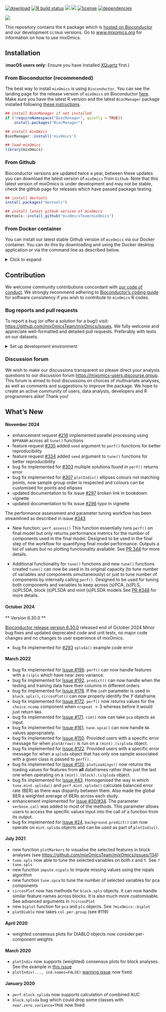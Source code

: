 
<!-- PLEASE DO NOT EDIT ./README.md BY HAND, EDIT ./inst/README.Rmd AND RENDER TO CREATE ./README.md -->

[![download](http://www.bioconductor.org/shields/downloads/release/mixOmics.svg)](https://bioconductor.org/packages/stats/bioc/mixOmics)
[![R build
status](https://github.com/mixOmicsteam/mixOmics/workflows/R-CMD-check.yml/badge.svg)](https://github.com/mixOmicsteam/mixOmics/actions)
[![](https://img.shields.io/github/last-commit/mixOmicsTeam/mixOmics.svg)](https://github.com/mixOmicsTeam/mixOmics/commits/master)
[![](https://codecov.io/gh/mixOmicsTeam/mixOmics/branch/master/graph/badge.svg)](https://app.codecov.io/gh/mixOmicsTeam/mixOmics)
[![license](https://img.shields.io/badge/license-GPL%20(%3E=%202)-lightgrey.svg)](https://choosealicense.com/)
[![dependencies](http://bioconductor.org/shields/dependencies/release/mixOmics.svg)](http://bioconductor.org/packages/release/bioc/html/mixOmics.html#since)

![](http://mixomics.org/wp-content/uploads/2019/07/MixOmics-Logo-1.png)

This repository contains the `R` package which is [hosted on
Bioconductor](http://bioconductor.org/packages/release/bioc/html/mixOmics.html)
and our development `GitHub` versions. Go to www.mixomics.org for
information on how to use mixOmics.

## Installation

(**macOS users only:** Ensure you have installed
[XQuartz](https://www.xquartz.org/) first.)

### From Bioconductor (recommended)

The best way to install `mixOmics` is using `Bioconductor`. You can see
the landing page for the release version of `mixOmics` on Bioconductor
[here](https://bioconductor.org/packages/release/bioc/html/mixOmics.html).
Make sure you have the latest R version and the latest `BiocManager`
package installed following [these
instructions](https://www.bioconductor.org/install/).

``` r
## install BiocManager if not installed
if (!requireNamespace("BiocManager", quietly = TRUE))
    install.packages("BiocManager")

## install mixOmics
BiocManager::install('mixOmics')

## load mixOmics
library(mixOmics) 
```

### From Github

Bioconductor versions are updated twice a year, between these updates
you can download the latest version of `mixOmics` from `Github`. Note
that this latest version of mixOmics is under development and may not be
stable, check the gitHub page for releases which have passed package
testing.

``` r
## install devtools
install.packages("devtools")

## install latest github version of mixOmics
devtools::install_github("mixOmicsTeam/mixOmics")
```

### From Docker container

You can install our latest stable Github version of `mixOmics` via our
Docker container. You can do this by downloading and using the Docker
desktop application or via the command line as described below.

<details>
<summary>
Click to expand
</summary>

**Note: this requires root privileges**

1)  Install Docker following instructions at
    <https://docs.docker.com/docker-for-mac/install/>

**if your OS is not compatible with the latest version** download an
older version of Docker from the following link:

- MacOS: <https://docs.docker.com/docker-for-mac/release-notes/>
- Windows: <https://docs.docker.com/docker-for-windows/release-notes/>

Then open your system’s command line interface (e.g. Terminal for MacOS
and Command Promot for Windows) for the following steps.

**MacOS users only:** you will need to launch Docker Desktop to activate
your root privileges before running any docker commands from the command
line.

2)  Pull mixOmics container

``` bash
docker pull mixomicsteam/mixomics
```

3)  Ensure it is installed

The following command lists the running images:

``` bash
docker images
```

This lists the installed images. The output should be something similar
to the following:

    $ docker images 
      > REPOSITORY                       TAG       IMAGE ID       CREATED         SIZE
      > mixomicsteam/mixomics            latest    e755393ac247   2 weeks ago     4.38GB

4)  Activate the container

Running the following command activates the container. You must change
`your_password` to a custom password of your own. You can also customise
ports (8787:8787) if desired/necessary. see
<https://docs.docker.com/config/containers/container-networking/> for
details.

``` bash
docker run -e PASSWORD=your_password --rm -p 8787:8787 mixomicsteam/mixomics
```

5)  Run

In your web browser, go to `http://localhost:8787/` (change port if
necessary) and login with the following credentials:

*username*: rstudio  
*password*: (your_password set in step 4)

6)  Inspect/stop

The following command lists the running containers:

``` bash
sudo docker ps
```

The output should be something similar to the following:

``` bash
$ sudo docker ps
  > CONTAINER ID   IMAGE                   COMMAND   CREATED         STATUS         PORTS                    NAMES
  > f14b0bc28326   mixomicsteam/mixomics   "/init"   7 minutes ago   Up 7 minutes   0.0.0.0:8787->8787/tcp   compassionate_mestorf
```

The listed image ID can then be used to stop the container (here
`f14b0bc28326`)

``` bash
docker stop f14b0bc28326
```

</details>

## Contribution

We welcome community contributions concordant with [our code of
conduct](https://github.com/mixOmicsTeam/mixOmics/blob/master/CODE_OF_CONDUCT.md).
We strongly recommend adhering to [Bioconductor’s coding
guide](https://bioconductor.org/developers/how-to/coding-style/) for
software consistency if you wish to contribute to `mixOmics` R codes.

### Bug reports and pull requests

To report a bug (or offer a solution for a bug!) visit:
<https://github.com/mixOmicsTeam/mixOmics/issues>. We fully welcome and
appreciate well-formatted and detailed pull requests. Preferably with
tests on our datasets.

<details>
<summary>
Set up development environment
</summary>

- Install the latest version of R
- Install RStudio
- Clone this repo, checkout master branch, pull origin and then run:

``` r
install.packages("renv", Ncpus=4)
install.packages("devtools", Ncpus=4)

# restore the renv environment
renv::restore()

# or to initialise renv
# renv::init(bioconductor = TRUE)

# update the renv environment if needed
# renv::snapshot()

# test installation
devtools::install()
devtools::test()

# complete package check (takes a while)
devtools::check()
```

</details>

### Discussion forum

We wish to make our discussions transparent so please direct your
analysis questions to our discussion forum
<https://mixomics-users.discourse.group>. This forum is aimed to host
discussions on choices of multivariate analyses, as well as comments and
suggestions to improve the package. We hope to create an active
community of users, data analysts, developers and R programmers alike!
Thank you!

## What’s New

#### November 2024

- enhancement request
  [\#216](https://github.com/mixOmicsTeam/mixOmics/issues/216)
  implemented parallel processing using `BPPARAM` across all `tune()`
  functions
- feature request
  [\#335](https://github.com/mixOmicsTeam/mixOmics/issues/335) added
  `seed` argument to `perf()` functions for better reproducibility
- feature request
  [\#334](https://github.com/mixOmicsTeam/mixOmics/issues/334) added
  `seed` argument to `tune()` functions for better reproducibility
- bug fix implemented for
  [\#303](https://github.com/mixOmicsTeam/mixOmics/issues/303) multiple
  solutions found in `perf()` returns error
- bug fix implemented for
  [\#307](https://github.com/mixOmicsTeam/mixOmics/issues/307)
  `plotIndiv()` ellipses colours not matching points, now sample group
  order is respected and colours can be customised for points and
  ellipses
- updated documentation to fix issue
  [\#297](https://github.com/mixOmicsTeam/mixOmics/issues/297) broken
  link in bookdown vignette
- updated documentation to fix issue
  [\#296](https://github.com/mixOmicsTeam/mixOmics/issues/296) typo in
  vignette

The performance assessment and parameter tuning workflow has been
streamlined as described in issue
[\#343](https://github.com/mixOmicsTeam/mixOmics/issues/343)

- New function: `perf.assess()` This function essentially runs `perf()`
  on final model but only returns performance metrics for the number of
  components used in the final model. Designed to be used in the final
  step of the workflow for quantifying final model performance. Outputs
  a list of values but no plotting functionality avaliable. See [PR
  344](https://github.com/mixOmicsTeam/mixOmics/pull/344) for more
  details.

- Additional functionality for `tune()` functions and new `tune()`
  functions created `tune()` can now be used in its original capacity
  (to tune number of variables and components simultaneously) or just to
  tune number of components by internally calling `perf()`. Designed to
  be used for tuning both components and variables to keep across
  (s)PCA, (s)PLS, (s)PLSDA, block (s)PLSDA and mint (s)PLSDA models See
  [PR \#348](https://github.com/mixOmicsTeam/mixOmics/pull/348) for more
  details.

#### October 2024

\*\* Version 6.30.0 \*\*

[Bioconductor release version
6.30.0](https://bioconductor.org/packages/release/bioc/html/mixOmics.html)
released end of October 2024 Minor bug fixes and updated deprecated code
and unit tests, no major code changes and no changes to user experience
of mixOmics.

- bug fix implemented for
  [\#293](https://github.com/mixOmicsTeam/mixOmics/issues/293)
  `splsda()` example code error

#### March 2022

- bug fix implemented for [Issue
  \#196](https://github.com/mixOmicsTeam/mixOmics/issues/196). `perf()`
  can now handle features with a `(s)pls` which have near zero variance.
- bug fix implemented for [Issue
  \#192](https://github.com/mixOmicsTeam/mixOmics/issues/192).
  `predict()` can now handle when the testing and training data have
  their columns in different orders.
- bug fix implemented for [Issue
  \#178](https://github.com/mixOmicsTeam/mixOmics/issues/178). If the
  `indY` parameter is used in `block.spls()`, `circosPlot()` can now
  properly identify the $Y$ dataframe.
- bug fix implemented for [Issue
  \#172](https://github.com/mixOmicsTeam/mixOmics/issues/172). `perf()`
  now returns values for the `choice.ncomp` component when `nrepeat`
  $< 3$ whereas before it would just return `NA`s.
- bug fix implemented for [Issue
  \#171](https://github.com/mixOmicsTeam/mixOmics/issues/171). `cim()`
  now can take `pca` objects as input.
- bug fix implemented for [Issue
  \#161](https://github.com/mixOmicsTeam/mixOmics/issues/161).
  `tune.spca()` can now handle `NA` values appropriately.
- bug fix implemented for [Issue
  \#150](https://github.com/mixOmicsTeam/mixOmics/issues/150). Provided
  users with a specific error message for when `plotArrow()` is run on a
  `(mint).(s)plsda` object.
- bug fix implemented for [Issue
  \#122](https://github.com/mixOmicsTeam/mixOmics/issues/122). Provided
  users with a specific error message for when a `splsda` object that
  has only one sample associated with a given class is passed to
  `perf()`.
- bug fix implemented for [Issue
  \#120](https://github.com/mixOmicsTeam/mixOmics/issues/120).
  `plotLoadings()` now returns the loading values for features from
  **all** dataframes rather than just the last one when operating on a
  `(mint).(block).(s)plsda` object.
- bug fix implemented for [Issue
  \#43](https://github.com/mixOmicsTeam/mixOmics/issues/43). Homogenised
  the way in which `tune.mint.splsda()` and `perf.mint.splsda()`
  calculate balanced error rate (BER) as there was disparity between
  them. Also made the global BER a weighted average of BERs across each
  study.
- enhancement implemented for [Issue
  \#30/#34](https://github.com/mixOmicsTeam/mixOmics/issues/34). The
  parameter `verbose.call` was added to most of the methods. This
  parameter allows users to access the specific values input into the
  call of a function from its output.
- bug fix implemented for [Issue
  \#24](https://github.com/mixOmicsTeam/mixOmics/issues/24).
  `background.predict()` can now operate on `mint.splsda` objects and
  can be used as part of `plotIndiv()`.

#### July 2021

- new function `plotMarkers` to visualise the selected features in block
  analyses (see <https://github.com/mixOmicsTeam/mixOmics/issues/134>)
- `tune.spls` now able to tune the selected variables on both `X` and
  `Y`. See `?tune.spls`
- new function `impute.nipals` to impute missing values using the nipals
  algorithm
- new function `tune.spca` to tune the number of selected variables for
  pca components
- `circosPlot` now has methods for `block.spls` objects. It can now
  handle similar feature names across blocks. It is also much more
  customisable. See advanced arguments in `?circosPlot`
- new `biplot` function for `pca` and `pls` objects. See
  `?mixOmics::biplot`
- `plotDiablo` now takes `col.per.group` (see \#119)

#### April 2020

- weighted consensus plots for DIABLO objects now consider per-component
  weights

#### March 2020

- `plotIndiv` now supports (weighted) consensus plots for block
  analyses. See the example in [this
  issue](https://github.com/mixOmicsTeam/mixOmics/issues/57)
- `plotIndiv(..., ind.names=FALSE)` [warning
  issue](https://github.com/mixOmicsTeam/mixOmics/issues/59) now fixed

#### January 2020

- `perf.block.splsda` now supports calculation of combined AUC
- `block.splsda` bug which could drop some classes with
  `near.zero.variance=TRUE` now fixed
